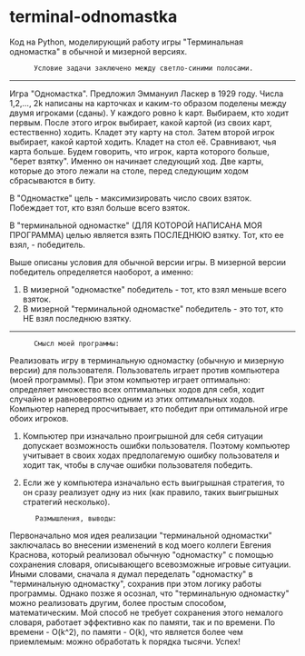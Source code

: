 # terminal-odnomastka
Код на Python, моделирующий работу игры "Терминальная одномастка" в обычной и мизерной версиях.

          Условие задачи заключено между светло-синими полосами.
----------
Игра "Одномастка". Предложил Эммануил Ласкер в 1929 году.
Числа    1,2,..., 2k написаны на карточках и  каким-то образом поделены между двумя игроками (сданы). У каждого ровно k карт.
Выбираем, кто ходит первым.
После этого игрок выбирает, какой картой (из своих карт, естественно) ходить. Кладет эту карту на стол. Затем второй игрок выбирает,
какой картой ходить. Кладет на стол её. Сравнивают, чья карта больше.
Будем говорить, что игрок, карта которого больше, "берет взятку". Именно он начинает следующий ход.
Две карты, которые до этого лежали на столе, перед следующим ходом сбрасываются в биту.

В "Одномастке" цель - максимизировать число своих взяток. Побеждает тот, кто взял больше всего взяток.

В "терминальной одномастке" (ДЛЯ КОТОРОЙ НАПИСАНА МОЯ ПРОГРАММА) целью является взять ПОСЛЕДНЮЮ взятку. Тот, кто ее взял, - победитель.

Выше описаны условия для обычной версии игры. В мизерной версии победитель определяется наоборот, а именно:
1) В мизерной "одномастке" победитель - тот, кто взял меньше всего взяток.
2) В мизерной "терминальной одномастке" победитель - это тот, кто НЕ взял последнюю взятку.
----------


          Смысл моей программы:
Реализовать игру в терминальную одномастку (обычную и мизерную версии) для пользователя. Пользователь играет против компьютера (моей программы).
При этом компьютер играет оптимально: определяет множество всех оптимальных ходов для себя, 
ходит случайно и равновероятно одним из этих оптимальных ходов. Компьютер наперед просчитывает, кто победит при оптимальной игре обоих игроков.
1) Компьютер при изначально проигрышной для себя ситуации допускает возможность ошибки пользователя. Поэтому компьютер учитывает в своих ходах предполагемую ошибку пользователя и ходит так, чтобы в случае ошибки пользователя победить.
2) Если же у компьютера изначально есть выигрышная стратегия, то он сразу реализует одну из них (как правило, таких выигрышных стратегий несколько).


          Размышления, выводы:
Первоначально моя идея реализации "терминальной одномастки" заключалась во внесении изменений в код моего коллеги Евгения Краснова,
который реализовал обычную "одномастку" с помощью сохранения словаря, описывающего всевозможные игровые ситуации. Иными словами, сначала я думал переделать "одномастку" в "терминальную одномастку", сохранив при этом логику работы программы.
Однако позже я осознал, что "терминальную одномастку" можно реализовать другим, более простым способом, математическим.
Мой способ не требует сохранения этого немалого словаря, работает эффективно как по памяти, так и по времени.
По времени - O(k^2), по памяти - O(k), что является более чем приемлемым: можно обработать k порядка тысячи.
Успех!
